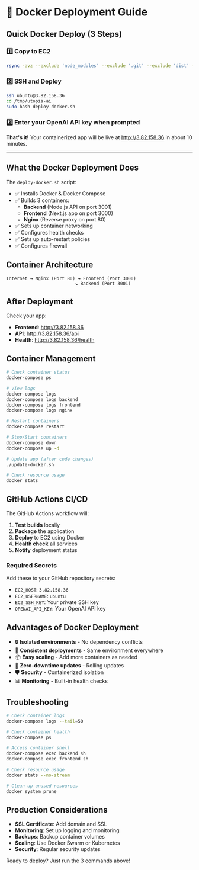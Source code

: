 # 🐳 Docker Deployment Guide

## Quick Docker Deploy (3 Steps)

### 1️⃣ Copy to EC2

```bash
rsync -avz --exclude 'node_modules' --exclude '.git' --exclude 'dist' --exclude '.next' . ubuntu@3.82.158.36:/tmp/utopia-ai
```

### 2️⃣ SSH and Deploy

```bash
ssh ubuntu@3.82.158.36
cd /tmp/utopia-ai
sudo bash deploy-docker.sh
```

### 3️⃣ Enter your OpenAI API key when prompted

**That's it!** Your containerized app will be live at http://3.82.158.36 in about 10 minutes.

---

## What the Docker Deployment Does

The `deploy-docker.sh` script:

- ✅ Installs Docker & Docker Compose
- ✅ Builds 3 containers:
  - **Backend** (Node.js API on port 3001)
  - **Frontend** (Next.js app on port 3000)
  - **Nginx** (Reverse proxy on port 80)
- ✅ Sets up container networking
- ✅ Configures health checks
- ✅ Sets up auto-restart policies
- ✅ Configures firewall

## Container Architecture

```
Internet → Nginx (Port 80) → Frontend (Port 3000)
                          ↘ Backend (Port 3001)
```

## After Deployment

Check your app:

- **Frontend**: http://3.82.158.36
- **API**: http://3.82.158.36/api
- **Health**: http://3.82.158.36/health

## Container Management

```bash
# Check container status
docker-compose ps

# View logs
docker-compose logs
docker-compose logs backend
docker-compose logs frontend
docker-compose logs nginx

# Restart containers
docker-compose restart

# Stop/Start containers
docker-compose down
docker-compose up -d

# Update app (after code changes)
./update-docker.sh

# Check resource usage
docker stats
```

## GitHub Actions CI/CD

The GitHub Actions workflow will:

1. **Test builds** locally
2. **Package** the application
3. **Deploy** to EC2 using Docker
4. **Health check** all services
5. **Notify** deployment status

### Required Secrets

Add these to your GitHub repository secrets:

- `EC2_HOST`: `3.82.158.36`
- `EC2_USERNAME`: `ubuntu`
- `EC2_SSH_KEY`: Your private SSH key
- `OPENAI_API_KEY`: Your OpenAI API key

## Advantages of Docker Deployment

- 🔒 **Isolated environments** - No dependency conflicts
- 🚀 **Consistent deployments** - Same environment everywhere
- 📦 **Easy scaling** - Add more containers as needed
- 🔄 **Zero-downtime updates** - Rolling updates
- 🛡️ **Security** - Containerized isolation
- 📊 **Monitoring** - Built-in health checks

## Troubleshooting

```bash
# Check container logs
docker-compose logs --tail=50

# Check container health
docker-compose ps

# Access container shell
docker-compose exec backend sh
docker-compose exec frontend sh

# Check resource usage
docker stats --no-stream

# Clean up unused resources
docker system prune
```

## Production Considerations

- **SSL Certificate**: Add domain and SSL
- **Monitoring**: Set up logging and monitoring
- **Backups**: Backup container volumes
- **Scaling**: Use Docker Swarm or Kubernetes
- **Security**: Regular security updates

Ready to deploy? Just run the 3 commands above!
